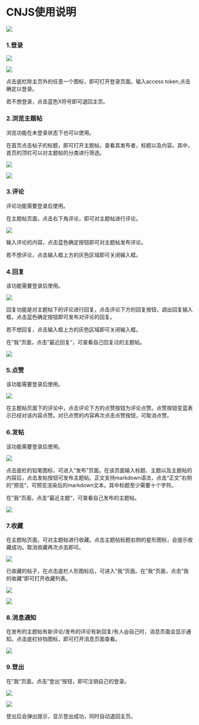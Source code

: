 # CNJS使用说明

![](./images/概览.gif)

### 1.登录
![](./images/首页.png)

![](./images/登录.png)

点击底栏除主页外的任意一个图标，即可打开登录页面。输入access token,点击确定以登录。

若不想登录，点击蓝色X符号即可退回主页。

### 2.浏览主题帖

浏览功能在未登录状态下也可以使用。

在首页点击帖子的标题，即可打开主题帖，查看其发布者，标题以及内容。其中，首页的顶栏可以对主题帖的分类进行筛选。

![](./images/首页.png)

![](./images/帖子.png)

### 3.评论

评论功能需要登录后使用。

在主题帖页面，点击右下角评论，即可对主题帖进行评论。

![](./images/评论.png)

输入评论的内容，点击蓝色确定按钮即可对主题帖发布评论。

若不想评论，点击输入框上方的灰色区域即可关闭输入框。

### 4.回复

该功能需要登录后使用。

![](./images/回复.png)

回复功能是对主题帖下的评论进行回复，点击评论下方的回复按钮，调出回复输入框，点击蓝色确定按钮即可发布对评论的回复。

若不想回复，点击输入框上方的灰色区域即可关闭输入框。

在”我“页面，点击”最近回复“，可查看自己回复过的主题帖。

![](./images/我.png)

### 5.点赞

该功能需要登录后使用。

![](./images/点赞.png)

在主题帖页面下的评论中，点击评论下方的点赞按钮为评论点赞。点赞按钮变蓝表示已经对该内容点赞。对已点赞的内容再次点击点赞按钮，可取消点赞。

### 6.发帖

该功能需要登录后使用。

![](./images/发帖.png)

点击底栏的铅笔图标，可进入“发布”页面。在该页面输入标题、主题以及主题帖的内容后，点击发帖按钮可发布主题帖。正文支持markdown语法，点击“正文”右侧的”预览“，可预览渲染后的markdown文本。其中标题至少需要十个字符。

在”我“页面，点击”最近主题“，可查看自己发布的主题帖。

![](./images/我.png)

### 7.收藏

在主题帖页面，可对主题帖进行收藏。点击主题帖标题右侧的星形图标，会提示收藏成功。取消收藏再次点击即可。

![](./images/收藏.png)

已收藏的帖子，在点击底栏人形图标后，可进入”我“页面。在”我“页面，点击”我的收藏“即可打开收藏列表。

![](./images/我.png)

![](./images/我的收藏.png)

### 8.消息通知

在发布的主题帖有新评论/发布的评论有新回复/有人@自己时，消息页面会显示通知。点击底栏铃铛图标，即可打开消息页面查看。

![](./images/消息.png)

### 9.登出

 在”我“页面，点击”登出“按钮，即可注销自己的登录。

![](./images/我.png)

![](./images/登出.png)

登出后会弹出提示，显示登出成功，同时自动退回主页。